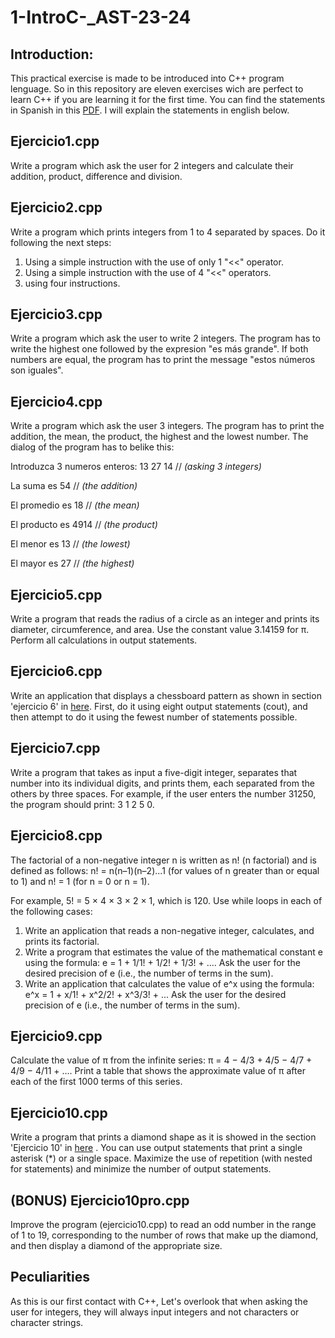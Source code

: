 # 1-IntroC-_AST-23-24

## Introduction:

This practical exercise is made to be introduced into C++ program lenguage. So in this repository are eleven exercises wich are perfect to learn C++ if you are learning it for the first time. You can find the statements in Spanish in this [PDF](https://github.com/clases-julio/1-introc-ast-23-24-alacoste2017/blob/main/practica.pdf). I will explain the statements in english below.

## Ejercicio1.cpp

Write a program which ask the user for 2 integers and calculate their addition, product, difference
and division.

## Ejercicio2.cpp

Write a program which prints integers from 1 to 4 separated by spaces. Do it following the next steps:

1. Using a simple instruction with the use of only 1 "<<" operator.
2. Using a simple instruction with the use of 4 "<<" operators.
3. using four instructions.

## Ejercicio3.cpp

Write a program which ask the user to write 2 integers. The program has to write the highest one followed by the expresion "es más grande". If both numbers are equal, the program has to print the message "estos números son iguales".

## Ejercicio4.cpp

Write a program which ask the user 3 integers. The program has to print the addition, the mean, the product, the highest and the lowest number. The dialog of the program has to belike this:

Introduzca 3 numeros enteros: 13 27 14 // *(asking 3 integers)*

La suma es 54 // *(the addition)*

El promedio es 18 // *(the mean)*

El producto es 4914 // *(the product)*

El menor es 13  // *(the lowest)*

El mayor es 27 // *(the highest)*

## Ejercicio5.cpp

Write a program that reads the radius of a circle as an integer and prints its diameter, circumference, and area. Use the constant value 3.14159 for π. Perform all calculations in output statements.

## Ejercicio6.cpp

Write an application that displays a chessboard pattern as shown in section 'ejercicio 6' in [here](https://github.com/clases-julio/1-introc-ast-23-24-alacoste2017/blob/main/practica.pdf). First, do it using eight output statements (cout), and then attempt to do it using the fewest number of statements possible.

## Ejercicio7.cpp

Write a program that takes as input a five-digit integer, separates that number into its individual digits, and prints them, each separated from the others by three spaces. For example, if the user enters the number 31250, the program should print: 3 1 2 5 0.

## Ejercicio8.cpp

The factorial of a non-negative integer n is written as n! (n factorial) and is defined as follows: n! = n(n–1)(n–2)...1 (for values of n greater than or equal to 1) and n! = 1 (for n = 0 or n = 1).

For example, 5! = 5 × 4 × 3 × 2 × 1, which is 120. Use while loops in each of the following cases:

1. Write an application that reads a non-negative integer, calculates, and prints its factorial.
2. Write a program that estimates the value of the mathematical constant e using the formula: e = 1 + 1/1! + 1/2! + 1/3! + .... Ask the user for the desired precision of e (i.e., the number of terms in the sum).
3. Write an application that calculates the value of e^x using the formula: e^x = 1 + x/1! + x^2/2! + x^3/3! + ... Ask the user for the desired precision of e (i.e., the number of terms in the sum).

## Ejercicio9.cpp

Calculate the value of π from the infinite series: π = 4 − 4/3 + 4/5 − 4/7 + 4/9 − 4/11 + .... Print a table that shows the approximate value of π after each of the first 1000 terms of this series.

## Ejercicio10.cpp

Write a program that prints a diamond shape as it is showed in the section 'Ejercicio 10' in [here](https://github.com/clases-julio/1-introc-ast-23-24-alacoste2017/blob/main/practica.pdf) . You can use output statements that print a single asterisk (*) or a single space. Maximize the use of repetition (with nested for statements) and minimize the number of output statements.

## (BONUS) Ejercicio10pro.cpp

Improve the program (ejercicio10.cpp) to read an odd number in the range of 1 to 19, corresponding to the number of rows that make up the diamond, and then display a diamond of the appropriate size.

## Peculiarities

As this is our first contact with C++, Let's overlook that when asking the user for integers, they will always input integers and not characters or character strings.



